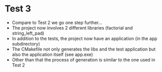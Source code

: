 # Test 3
- Compare to Test 2 we go one step further... 
- The project now involves 2 different libraries (factorial and string_left_pad)
- In addition to the tests, the project now have an application (in the app subdirectory) 
- The CMakefile not only generates the libs and the test application but also the application itself (see app.exe)
- Other than that the process of generation is similar to the one used in Test 2
